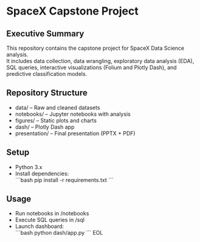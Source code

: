 # SpaceX Capstone Project

## Executive Summary
This repository contains the capstone project for SpaceX Data Science analysis.  
It includes data collection, data wrangling, exploratory data analysis (EDA), SQL queries, interactive visualizations (Folium and Plotly Dash), and predictive classification models.  

## Repository Structure
- data/ – Raw and cleaned datasets  
- notebooks/ – Jupyter notebooks with analysis   
- figures/ – Static plots and charts  
- dash/ – Plotly Dash app  
- presentation/ – Final presentation (PPTX + PDF)  

## Setup
- Python 3.x  
- Install dependencies:  
  \`\`\`bash
  pip install -r requirements.txt
  \`\`\`

## Usage
- Run notebooks in /notebooks  
- Execute SQL queries in /sql  
- Launch dashboard:  
  \`\`\`bash
  python dash/app.py
  \`\`\`
EOL